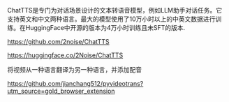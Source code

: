 

ChatTTS是专门为对话场景设计的文本转语音模型，例如LLM助手对话任务。它支持英文和中文两种语言。最大的模型使用了10万小时以上的中英文数据进行训练。在HuggingFace中开源的版本为4万小时训练且未SFT的版本.

https://github.com/2noise/ChatTTS

https://huggingface.co/2Noise/ChatTTS



将视频从一种语言翻译为另一种语言，并添加配音

https://github.com/jianchang512/pyvideotrans?utm_source=gold_browser_extension